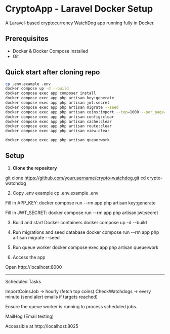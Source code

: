 # CryptoApp - Laravel Docker Setup

A Laravel-based cryptocurrency WatchDog app running fully in Docker.

## Prerequisites

- Docker & Docker Compose installed
- Git

## Quick start after cloning repo
```bash
cp .env.example .env
docker compose up -d --build
docker compose exec app composer install
docker compose exec app php artisan key:generate
docker compose exec app php artisan jwt:secret
docker compose exec app php artisan migrate --seed
docker compose exec app php artisan coins:import --top=1000 --per_page=250
docker compose exec app php artisan config:clear
docker compose exec app php artisan cache:clear
docker compose exec app php artisan route:clear
docker compose exec app php artisan view:clear

docker compose exec app php artisan queue:work
```

## Setup

1. **Clone the repository**

git clone https://github.com/yourusername/crypto-watchdog.git
cd crypto-watchdog

2. Copy .env example
cp .env.example .env

Fill in APP_KEY:
docker compose run --rm app php artisan key:generate

Fill in JWT_SECRET:
docker compose run --rm app php artisan jwt:secret

3. Build and start Docker containers
docker compose up -d --build

4. Run migrations and seed database
docker compose run --rm app php artisan migrate --seed

5. Run queue worker
docker compose exec app php artisan queue:work

6. Access the app

Open http://localhost:8000

---

Scheduled Tasks

ImportCoinsJob → hourly (fetch top coins)
CheckWatchdogs → every minute (send alert emails if targets reached)

Ensure the queue worker is running to process scheduled jobs.

MailHog (Email testing)

Accessible at http://localhost:8025

